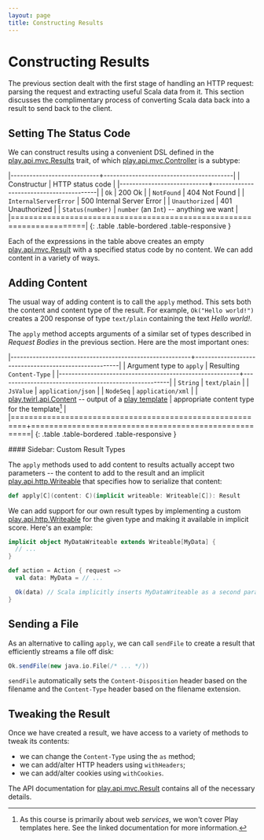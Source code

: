 ```yaml
---
layout: page
title: Constructing Results
---
```


# Constructing Results

The previous section dealt with the first stage of handling an HTTP request: parsing the request and extracting useful Scala data from it. This section discusses the complimentary process of converting Scala data back into a result to send back to the client.

## Setting The Status Code

We can construct results using a convenient DSL defined in the [play.api.mvc.Results] trait, of which [play.api.mvc.Controller] is a subtype:

|----------------------------+-----------------------------------------|
| Constructur                | HTTP status code                        |
|----------------------------+-----------------------------------------|
| `Ok`                       | 200 Ok                                  |
| `NotFound`                 | 404 Not Found                           |
| `InternalServerError`      | 500 Internal Server Error               |
| `Unauthorized`             | 401 Unauthorized                        |
| `Status(number)`           | `number` (an `Int`) -- anything we want |
|======================================================================|
{: .table .table-bordered .table-responsive }

Each of the expressions in the table above creates an empty [play.api.mvc.Result] with a specified status code by no content. We can add content in a variety of ways.

[play.api.mvc.Results]:    https://www.playframework.com/documentation/2.3.x/api/scala/index.html#play.api.mvc.Results
[play.api.mvc.Controller]: https://www.playframework.com/documentation/2.3.x/api/scala/index.html#play.api.mvc.Controller
[play.api.mvc.Result]:     https://www.playframework.com/documentation/2.3.x/api/scala/index.html#play.api.mvc.Result

## Adding Content

The usual way of adding content is to call the `apply` method. This sets both the content and content type of the result. For example, `Ok("Hello world!")` creates a 200 response of type `text/plain` containing the text *Hello world!*.

The `apply` method accepts arguments of a similar set of types described in *Request Bodies* in the previous section. Here are the most important ones:

|---------------------------------------------------------+------------------------------------------------------|
| Argument type to `apply`                                | Resulting `Content-Type`                             |
|---------------------------------------------------------+------------------------------------------------------|
| `String`                                                | `text/plain`                                         |
| `JsValue`                                               | `application/json`                                   |
| `NodeSeq`                                               | `application/xml`                                    |
| [play.twirl.api.Content] -- output of a [play template] | appropriate content type for the template[^template] |
|=========================================================+======================================================|
{: .table .table-bordered .table-responsive }

[play.twirl.api.Content]: https://github.com/playframework/twirl/blob/master/api/src/main/scala/play/twirl/api/Content.scala
[play template]:          https://www.playframework.com/documentation/2.3.x/ScalaTemplates

[^template]: As this course is primarily about web *services*, we won't cover Play templates here. See the linked documentation for more information.

<div class="callout callout-info">
#### Sidebar: Custom Result Types

The `apply` methods used to add content to results actually accept two parameters -- the content to add to the result and an implicit [play.api.http.Writeable] that specifies how to serialize that content:

~~~ scala
def apply[C](content: C)(implicit writeable: Writeable[C]): Result
~~~

We can add support for our own result types by implementing a custom [play.api.http.Writeable] for the given type and making it available in implicit score. Here's an example:

~~~ scala
implicit object MyDataWriteable extends Writeable[MyData] {
  // ...
}

def action = Action { request =>
  val data: MyData = // ...

  Ok(data) // Scala implicitly inserts MyDataWriteable as a second parameter
}
~~~

[play.api.http.Writeable]: https://www.playframework.com/documentation/2.3.x/api/scala/index.html#play.api.http.Writeable
</div>

## Sending a File

As an alternative to calling `apply`, we can call `sendFile` to create a result that efficiently streams a file off disk:

~~~ scala
Ok.sendFile(new java.io.File(/* ... */))
~~~

`sendFile` automatically sets the `Content-Disposition` header based on the filename and the `Content-Type` header based on the filename extension.

## Tweaking the Result

Once we have created a result, we have access to a variety of methods to tweak its contents:

 - we can change the `Content-Type` using the `as` method;
 - we can add/alter HTTP headers using `withHeaders`;
 - we can add/alter cookies using `withCookies`.

The API documentation for [play.api.mvc.Result] contains all of the necessary details.

[play.api.mvc.Result]: https://www.playframework.com/documentation/2.3.x/api/scala/index.html#play.api.mvc.Result
